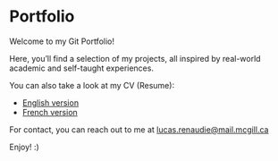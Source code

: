 # Portfolio

Welcome to my Git Portfolio!

Here, you’ll find a selection of my projects, all inspired by real-world academic and self-taught experiences.

You can also take a look at my CV (Resume):
- [English version](CV_Lucas_Renaudie_English.pdf)
- [French version](CV_Lucas_Renaudie_Français.pdf)

For contact, you can reach out to me at lucas.renaudie@mail.mcgill.ca

Enjoy! :)
